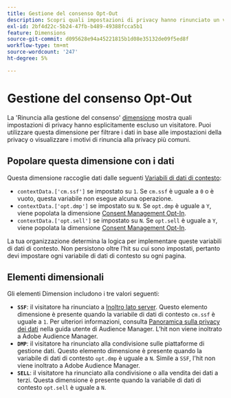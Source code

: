 ```yaml
---
title: Gestione del consenso Opt-Out
description: Scopri quali impostazioni di privacy hanno rinunciato un visitatore.
exl-id: 2bf4d22c-5b24-47fb-b489-49388fcca5b1
feature: Dimensions
source-git-commit: d095628e94a45221815b1d08e35132de09f5ed8f
workflow-type: tm+mt
source-wordcount: '247'
ht-degree: 5%

---
```


# Gestione del consenso Opt-Out

La &#39;Rinuncia alla gestione del consenso&#39; [dimensione](overview.md) mostra quali impostazioni di privacy hanno esplicitamente escluso un visitatore. Puoi utilizzare questa dimensione per filtrare i dati in base alle impostazioni della privacy o visualizzare i motivi di rinuncia alla privacy più comuni.

## Popolare questa dimensione con i dati

Questa dimensione raccoglie dati dalle seguenti [Variabili di dati di contesto](/help/implement/vars/page-vars/contextdata.md):

* `contextData.['cm.ssf']` se impostato su `1`. Se `cm.ssf` è uguale a `0` o è vuoto, questa variabile non esegue alcuna operazione.
* `contextData.['opt.dmp']` se impostato su `N`. Se `opt.dmp` è uguale a `Y`, viene popolata la dimensione [Consent Management Opt-In](cm-opt-in.md).
* `contextData.['opt.sell']` se impostato su `N`. Se `opt.sell` è uguale a `Y`, viene popolata la dimensione [Consent Management Opt-In](cm-opt-in.md).

La tua organizzazione determina la logica per implementare queste variabili di dati di contesto. Non persistono oltre l’hit su cui sono impostati, pertanto devi impostare ogni variabile di dati di contesto su ogni pagina.

## Elementi dimensionali

Gli elementi Dimension includono i tre valori seguenti:

* **`SSF`**: il visitatore ha rinunciato a [Inoltro lato server](/help/admin/admin/c-manage-report-suites/c-edit-report-suites/general/c-server-side-forwarding/ssf.md). Questo elemento dimensione è presente quando la variabile di dati di contesto `cm.ssf` è uguale a `1`. Per ulteriori informazioni, consulta [Panoramica sulla privacy dei dati](https://experienceleague.adobe.com/docs/audience-manager/user-guide/overview/data-privacy/data-privacy.html) nella guida utente di Audience Manager. L’hit non viene inoltrato a Adobe Audience Manager.
* **`DMP`**: il visitatore ha rinunciato alla condivisione sulle piattaforme di gestione dati. Questo elemento dimensione è presente quando la variabile di dati di contesto `opt.dmp` è uguale a `N`. Simile a `SSF`, l&#39;hit non viene inoltrato a Adobe Audience Manager.
* **`SELL`**: il visitatore ha rinunciato alla condivisione o alla vendita dei dati a terzi. Questa dimensione è presente quando la variabile di dati di contesto `opt.sell` è uguale a `N`.
